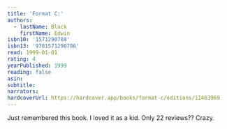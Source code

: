 ```yaml
---
title: 'Format C:'
authors:
  - lastName: Black
    firstName: Edwin
isbn10: '1571290788'
isbn13: '9781571290786'
read: 1999-01-01
rating: 4
yearPublished: 1999
reading: false
asin:
subtitle:
narrators:
hardcoverUrl: https://hardcover.app/books/format-c/editions/11463969
---
```


Just remembered this book. I loved it as a kid. Only 22 reviews?? Crazy.
